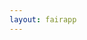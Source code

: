 ```yaml
---
layout: fairapp
---
```


<!--
<div style="text-align: center; user-select: none;">
<a href="https://app-fair.app/fair#app/App-Fair"><img alt="Launch App Fair.app for macOS 12+" height="80" style="user-select: none;" src="assets/download_button.svg" /></a>
<a href="https://github.com/App-Fair/App/releases/latest/download/App-Fair-macOS.zip"><img alt="Download App Fair.app for macOS 12+" height="80" style="user-select: none;" src="assets/download_button.svg" /></a>
</div>
-->


